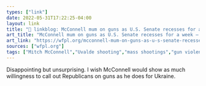 ```yaml
---
types: ["link"]
date: 2022-05-31T17:22:25-04:00
layout: link
title: "🔗 linkblog: McConnell mum on guns as U.S. Senate recesses for a week – 89.3 WFPL News Louisville'"
art_title: "McConnell mum on guns as U.S. Senate recesses for a week – 89.3 WFPL News Louisville"
art_link: "https://wfpl.org/mcconnell-mum-on-guns-as-u-s-senate-recesses-for-a-week/"
sources: ["wfpl.org"]
tags: ["Mitch McConnell","Uvalde shooting","mass shootings","gun violence","gun control"]
---
```

Disappointing but unsurprising. I wish McConnell would show as much willingness to call out Republicans on guns as he does for Ukraine.
 
